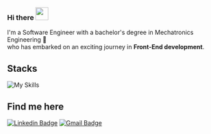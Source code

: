 ### Hi there <img src="https://media.giphy.com/media/hvRJCLFzcasrR4ia7z/giphy.gif" width="30" >

I'm a Software Engineer with a bachelor's degree in Mechatronics Engineering 🤖<br>
who has embarked on an exciting journey in <b>Front-End development</b>.

## Stacks
![My Skills](https://skillicons.dev/icons?i=ts,react,nodejs,mysql,next,planetscale)
          
          
## Find me here
[![Linkedin Badge](https://img.shields.io/badge/-Linkedin-blue?style=flat-square&logo=Linkedin&logoColor=white&link=https://www.linkedin.com/in/pedrorequiao/)](https://www.linkedin.com/in/pedrorequiao/) 
[![Gmail Badge](https://img.shields.io/badge/-alonsofts@gmail.com-c14438?style=flat-square&logo=Gmail&logoColor=white&link=mailto:alonsofts@gmail.com)](mailto:alonsofts@gmail.com)
